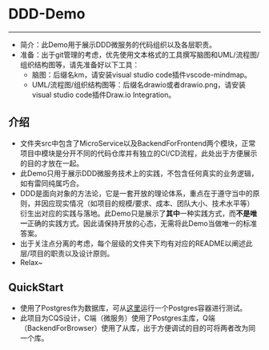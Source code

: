 # DDD-Demo

---

* 简介：此Demo用于展示DDD微服务的代码组织以及各层职责。
* 准备：出于git管理的考虑，优先使用文本格式的工具撰写脑图和UML/流程图/组织结构图等，请先准备好以下工具：
  * 脑图：后缀名km，请安装visual studio code插件vscode-mindmap。
  * UML/流程图/组织结构图等：后缀名drawio或者drawio.png，请安装visual studio code插件Draw.io Integration。

## 介绍

* 文件夹src中包含了MicroService以及BackendForFrontend两个模块，正常项目中模块是分开不同的代码仓库并有独立的CI/CD流程，此处出于方便展示的目的才放在一起。
* 此Demo只用于展示DDD微服务技术上的实践，不包含任何真实的业务逻辑，如有雷同纯属巧合。
* DDD是面向对象的方法论，它是一套开放的理论体系，重点在于遵守当中的原则，并因应现实情况（如项目的规模/要求、成本、团队大小、技术水平等）衍生出对应的实践与落地。此Demo只是展示了**其中**一种实践方式，而**不是唯一**正确的实践方式。因此请保持开放的心态，无需将此Demo当做唯一的标准答案。
* 出于关注点分离的考虑，每个层级的文件夹下均有对应的README以阐述此层/项目的职责以及设计原则。
* Relax~

## QuickStart

* 使用了Postgres作为数据库，可从[这里](https://hub.docker.com/_/postgres)运行一个Postgres容器进行测试。
* 此项目为CQS设计，C端（微服务）使用了Postgres主库，Q端（BackendForBrowser）使用了从库，出于方便调试的目的可将两者改为同一个库。

